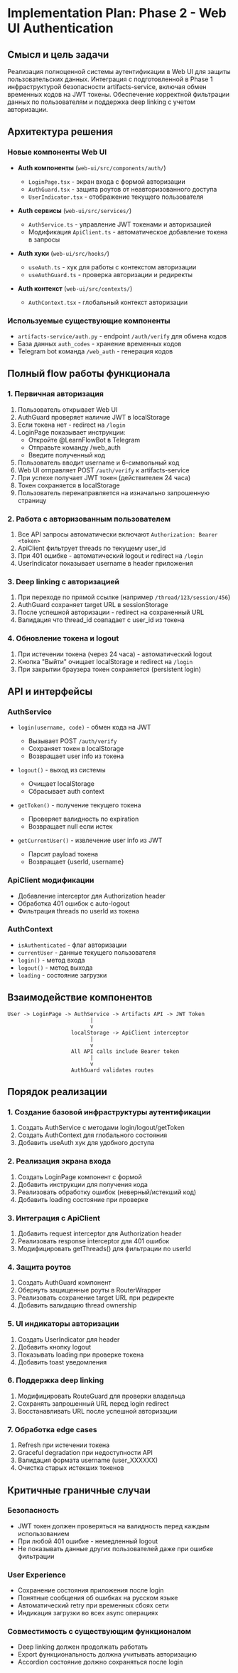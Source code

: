 # Implementation Plan: Phase 2 - Web UI Authentication

## Смысл и цель задачи

Реализация полноценной системы аутентификации в Web UI для защиты пользовательских данных. Интеграция с подготовленной в Phase 1 инфраструктурой безопасности artifacts-service, включая обмен временных кодов на JWT токены. Обеспечение корректной фильтрации данных по пользователям и поддержка deep linking с учетом авторизации.

## Архитектура решения

### Новые компоненты Web UI
- **Auth компоненты** (`web-ui/src/components/auth/`)
  - `LoginPage.tsx` - экран входа с формой авторизации
  - `AuthGuard.tsx` - защита роутов от неавторизованного доступа
  - `UserIndicator.tsx` - отображение текущего пользователя

- **Auth сервисы** (`web-ui/src/services/`)
  - `AuthService.ts` - управление JWT токенами и авторизацией
  - Модификация `ApiClient.ts` - автоматическое добавление токена в запросы

- **Auth хуки** (`web-ui/src/hooks/`)
  - `useAuth.ts` - хук для работы с контекстом авторизации
  - `useAuthGuard.ts` - проверка авторизации и редиректы

- **Auth контекст** (`web-ui/src/contexts/`)
  - `AuthContext.tsx` - глобальный контекст авторизации

### Используемые существующие компоненты
- `artifacts-service/auth.py` - endpoint `/auth/verify` для обмена кодов
- База данных `auth_codes` - хранение временных кодов
- Telegram bot команда `/web_auth` - генерация кодов

## Полный flow работы функционала

### 1. Первичная авторизация
1. Пользователь открывает Web UI
2. AuthGuard проверяет наличие JWT в localStorage
3. Если токена нет - redirect на `/login`
4. LoginPage показывает инструкции:
   - Откройте @LearnFlowBot в Telegram
   - Отправьте команду /web_auth
   - Введите полученный код
5. Пользователь вводит username и 6-символьный код
6. Web UI отправляет POST `/auth/verify` к artifacts-service
7. При успехе получает JWT токен (действителен 24 часа)
8. Токен сохраняется в localStorage
9. Пользователь перенаправляется на изначально запрошенную страницу

### 2. Работа с авторизованным пользователем
1. Все API запросы автоматически включают `Authorization: Bearer <token>`
2. ApiClient фильтрует threads по текущему user_id
3. При 401 ошибке - автоматический logout и redirect на `/login`
4. UserIndicator показывает username в header приложения

### 3. Deep linking с авторизацией
1. При переходе по прямой ссылке (например `/thread/123/session/456`)
2. AuthGuard сохраняет target URL в sessionStorage
3. После успешной авторизации - redirect на сохраненный URL
4. Валидация что thread_id совпадает с user_id из токена

### 4. Обновление токена и logout
1. При истечении токена (через 24 часа) - автоматический logout
2. Кнопка "Выйти" очищает localStorage и redirect на `/login`
3. При закрытии браузера токен сохраняется (persistent login)

## API и интерфейсы

### AuthService
- `login(username, code)` - обмен кода на JWT
  - Вызывает POST `/auth/verify`
  - Сохраняет токен в localStorage
  - Возвращает user info из токена

- `logout()` - выход из системы
  - Очищает localStorage
  - Сбрасывает auth context

- `getToken()` - получение текущего токена
  - Проверяет валидность по expiration
  - Возвращает null если истек

- `getCurrentUser()` - извлечение user info из JWT
  - Парсит payload токена
  - Возвращает {userId, username}

### ApiClient модификации
- Добавление interceptor для Authorization header
- Обработка 401 ошибок с auto-logout
- Фильтрация threads по userId из токена

### AuthContext
- `isAuthenticated` - флаг авторизации
- `currentUser` - данные текущего пользователя
- `login()` - метод входа
- `logout()` - метод выхода
- `loading` - состояние загрузки

## Взаимодействие компонентов

```
User -> LoginPage -> AuthService -> Artifacts API -> JWT Token
                          |
                          v
                    localStorage -> ApiClient interceptor
                          |
                          v
                    All API calls include Bearer token
                          |
                          v
                    AuthGuard validates routes
```

## Порядок реализации

### 1. Создание базовой инфраструктуры аутентификации
1. Создать AuthService с методами login/logout/getToken
2. Создать AuthContext для глобального состояния
3. Добавить useAuth хук для удобного доступа

### 2. Реализация экрана входа
1. Создать LoginPage компонент с формой
2. Добавить инструкции для получения кода
3. Реализовать обработку ошибок (неверный/истекший код)
4. Добавить loading состояние при проверке

### 3. Интеграция с ApiClient
1. Добавить request interceptor для Authorization header
2. Реализовать response interceptor для 401 ошибок
3. Модифицировать getThreads() для фильтрации по userId

### 4. Защита роутов
1. Создать AuthGuard компонент
2. Обернуть защищенные роуты в RouterWrapper
3. Реализовать сохранение target URL при редиректе
4. Добавить валидацию thread ownership

### 5. UI индикаторы авторизации
1. Создать UserIndicator для header
2. Добавить кнопку logout
3. Показывать loading при проверке токена
4. Добавить toast уведомления

### 6. Поддержка deep linking
1. Модифицировать RouteGuard для проверки владельца
2. Сохранять запрошенный URL перед login redirect
3. Восстанавливать URL после успешной авторизации

### 7. Обработка edge cases
1. Refresh при истечении токена
2. Graceful degradation при недоступности API
3. Валидация формата username (user_XXXXXX)
4. Очистка старых истекших токенов

## Критичные граничные случаи

### Безопасность
- JWT токен должен проверяться на валидность перед каждым использованием
- При любой 401 ошибке - немедленный logout
- Не показывать данные других пользователей даже при ошибке фильтрации

### User Experience
- Сохранение состояния приложения после login
- Понятные сообщения об ошибках на русском языке
- Автоматический retry при временных сбоях сети
- Индикация загрузки во всех async операциях

### Совместимость с существующим функционалом
- Deep linking должен продолжать работать
- Export функциональность должна учитывать авторизацию
- Accordion состояние должно сохраняться после login